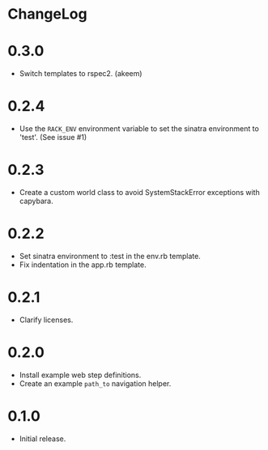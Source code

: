 ChangeLog
=========

# 0.3.0
* Switch templates to rspec2. (akeem)

# 0.2.4
* Use the `RACK_ENV` environment variable to set the
  sinatra environment to 'test'. (See issue #1)

# 0.2.3
* Create a custom world class to avoid SystemStackError
  exceptions with capybara.

# 0.2.2
* Set sinatra environment to :test in the env.rb template.
* Fix indentation in the app.rb template.

# 0.2.1
* Clarify licenses.

# 0.2.0
* Install example web step definitions.
* Create an example `path_to` navigation helper.

# 0.1.0
* Initial release.
